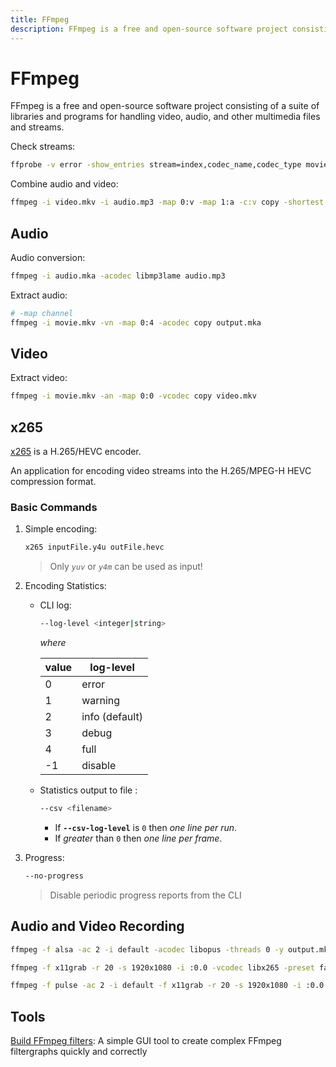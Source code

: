 ```yaml
---
title: FFmpeg
description: FFmpeg is a free and open-source software project consisting of a suite of libraries and programs for handling video, audio, and other multimedia files and streams.
---
```


# FFmpeg

FFmpeg is a free and open-source software project consisting of a suite of libraries and programs for handling video, audio, and other multimedia files and streams.

Check streams:

```bash
ffprobe -v error -show_entries stream=index,codec_name,codec_type movie.mkv
```

Combine audio and video:

```bash
ffmpeg -i video.mkv -i audio.mp3 -map 0:v -map 1:a -c:v copy -shortest movie.mkv
```

## Audio

Audio conversion:

```bash
ffmpeg -i audio.mka -acodec libmp3lame audio.mp3
```

Extract audio:

```bash
# -map channel
ffmpeg -i movie.mkv -vn -map 0:4 -acodec copy output.mka
```

## Video

Extract video:

```bash
ffmpeg -i movie.mkv -an -map 0:0 -vcodec copy video.mkv
```

## x265

[x265](https://x265.readthedocs.io/en/master/) is a H.265/HEVC encoder.

An application for encoding video streams into the H.265/MPEG-H HEVC compression format.

### Basic Commands

1. Simple encoding:

   ```bash
   x265 inputFile.y4u outFile.hevc
   ```

   > Only _`yuv`_ or _`y4m`_ can be used as input!

2. Encoding Statistics:

   - CLI log:

     ```bash
     --log-level <integer|string>
     ```

     _where_

     | value | log-level      |
     | ----- | -------------- |
     | 0     | error          |
     | 1     | warning        |
     | 2     | info (default) |
     | 3     | debug          |
     | 4     | full           |
     | -1    | disable        |

   - Statistics output to file :

     ```bash
     --csv <filename>
     ```

     - If **`--csv-log-level`** is `0` then _one line per run_.
     - If _greater_ than `0` then _one line per frame_.

3. Progress:

   ```bash
   --no-progress
   ```

   > Disable periodic progress reports from the CLI

## Audio and Video Recording

```bash
ffmpeg -f alsa -ac 2 -i default -acodec libopus -threads 0 -y output.mka
```

```bash
ffmpeg -f x11grab -r 20 -s 1920x1080 -i :0.0 -vcodec libx265 -preset fast -b:v 500k -threads 0 -y output.6.mkv
```

```bash
ffmpeg -f pulse -ac 2 -i default -f x11grab -r 20 -s 1920x1080 -i :0.0 -acodec aac -vcodec libx264 -preset ultrafast -b:v 900k -threads 0 -y output.mkv
```

## Tools

[Build FFmpeg filters](https://ffmpeg.guide/): A simple GUI tool to create complex FFmpeg filtergraphs quickly and correctly
